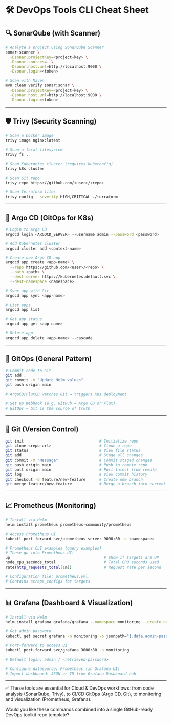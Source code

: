 # 🛠️ DevOps Tools CLI Cheat Sheet

## 🔍 SonarQube (with Scanner)

```bash
# Analyze a project using SonarQube Scanner
sonar-scanner \
  -Dsonar.projectKey=<project-key> \
  -Dsonar.sources=. \
  -Dsonar.host.url=http://localhost:9000 \
  -Dsonar.login=<token>

# Scan with Maven
mvn clean verify sonar:sonar \
  -Dsonar.projectKey=<project-key> \
  -Dsonar.host.url=http://localhost:9000 \
  -Dsonar.login=<token>
```

---

## 🛡️ Trivy (Security Scanning)

```bash
# Scan a Docker image
trivy image nginx:latest

# Scan a local filesystem
trivy fs .

# Scan Kubernetes cluster (requires kubeconfig)
trivy k8s cluster

# Scan Git repo
trivy repo https://github.com/<user>/<repo>

# Scan Terraform files
trivy config --severity HIGH,CRITICAL ./terraform
```

---

## 🚀 Argo CD (GitOps for K8s)

```bash
# Login to Argo CD
argocd login <ARGOCD_SERVER> --username admin --password <password>

# Add Kubernetes cluster
argocd cluster add <context-name>

# Create new Argo CD app
argocd app create <app-name> \
  --repo https://github.com/<user>/<repo> \
  --path <path> \
  --dest-server https://kubernetes.default.svc \
  --dest-namespace <namespace>

# Sync app with Git
argocd app sync <app-name>

# List apps
argocd app list

# Get app status
argocd app get <app-name>

# Delete app
argocd app delete <app-name> --cascade
```

---

## 🔄 GitOps (General Pattern)

```bash
# Commit code to Git
git add .
git commit -m "Update Helm values"
git push origin main

# ArgoCD/FluxCD watches Git → triggers K8s deployment

# Set up Webhook (e.g. GitHub → Argo CD or Flux)
# GitOps = Git is the source of truth
```

---

## 🧬 Git (Version Control)

```bash
git init                                 # Initialize repo
git clone <repo-url>                     # Clone a repo
git status                               # View file status
git add .                                # Stage all changes
git commit -m "Message"                  # Commit staged changes
git push origin main                     # Push to remote repo
git pull origin main                     # Pull latest from remote
git log                                  # View commit history
git checkout -b feature/new-feature      # Create new branch
git merge feature/new-feature            # Merge a branch into current
```

---

## 📈 Prometheus (Monitoring)

```bash
# Install via Helm
helm install prometheus prometheus-community/prometheus

# Access Prometheus UI
kubectl port-forward svc/prometheus-server 9090:80 -n <namespace>

# Prometheus CLI examples (query examples)
# These go into Prometheus UI:
up                                         # Show if targets are UP
node_cpu_seconds_total                     # Total CPU seconds used
rate(http_requests_total[1m])              # Request rate per second

# Configuration file: prometheus.yml
# Contains scrape_configs for targets
```

---

## 📊 Grafana (Dashboard & Visualization)

```bash
# Install via Helm
helm install grafana grafana/grafana --namespace monitoring --create-namespace

# Get admin password
kubectl get secret grafana -n monitoring -o jsonpath="{.data.admin-password}" | base64 --decode

# Port-forward to access UI
kubectl port-forward svc/grafana 3000:80 -n monitoring

# Default login: admin / <retrieved-password>

# Configure datasource: Prometheus (in Grafana UI)
# Import dashboard: JSON or ID from Grafana Dashboard hub
```

---

✅ These tools are essential for Cloud & DevOps workflows: from code analysis (SonarQube, Trivy), to CI/CD GitOps (Argo CD, Git), to monitoring and visualization (Prometheus, Grafana).

Would you like these commands combined into a single GitHub-ready DevOps toolkit repo template?
